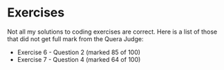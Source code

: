 # Exercises

Not all my solutions to coding exercises are correct. Here is a list of those that did not get full mark from the Quera Judge:

* Exercise 6 - Question 2 (marked 85 of 100)
* Exercise 7 - Question 4 (marked 64 of 100)
